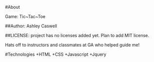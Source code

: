 #About

Game: Tic~Tac~Toe



##Author:
Ashley Caswell

##LICENSE: project has no licenses added yet. Plan to add MIT license.

Hats off to instructors and classmates at GA who helped guide me!

#Technologies
+HTML
+CSS
+Javascript
+Jquery
